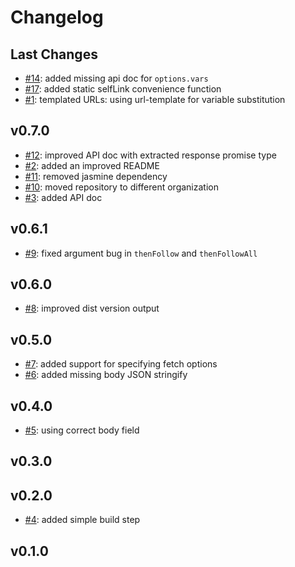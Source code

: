 # Changelog

## Last Changes

- [#14](https://github.com/aixigo/hal-http-client/issues/14): added missing api doc for `options.vars`
- [#17](https://github.com/aixigo/hal-http-client/issues/17): added static selfLink convenience function
- [#1](https://github.com/aixigo/hal-http-client/issues/1): templated URLs: using url-template for variable substitution


## v0.7.0

- [#12](https://github.com/aixigo/hal-http-client/issues/12): improved API doc with extracted response promise type
- [#2](https://github.com/aixigo/hal-http-client/issues/2): added an improved README
- [#11](https://github.com/aixigo/hal-http-client/issues/11): removed jasmine dependency
- [#10](https://github.com/aixigo/hal-http-client/issues/10): moved repository to different organization
- [#3](https://github.com/aixigo/hal-http-client/issues/3): added API doc


## v0.6.1

- [#9](https://github.com/aixigo/hal-http-client/issues/9): fixed argument bug in `thenFollow` and `thenFollowAll`


## v0.6.0

- [#8](https://github.com/aixigo/hal-http-client/issues/8): improved dist version output


## v0.5.0

- [#7](https://github.com/aixigo/hal-http-client/issues/7): added support for specifying fetch options
- [#6](https://github.com/aixigo/hal-http-client/issues/6): added missing body JSON stringify


## v0.4.0

- [#5](https://github.com/aixigo/hal-http-client/issues/5): using correct body field


## v0.3.0
## v0.2.0

- [#4](https://github.com/aixigo/hal-http-client/issues/4): added simple build step


## v0.1.0
